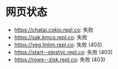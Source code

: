 # 网页状态
- https://chatai.cokio.repl.co: 失败
- https://sak.kmco.repl.co: 失败
- https://veg.linlim.repl.co: 失败 (403)
- https://start--stpstyc.repl.co: 失败 (403)
- https://rows--zixk.repl.co: 失败 (403)
